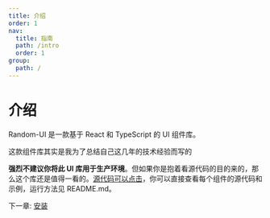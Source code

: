 ```yaml
---
title: 介绍
order: 1
nav:
  title: 指南
  path: /intro
  order: 1
group:
  path: /
---
```


# 介绍

Random-UI 是一款基于 React 和 TypeScript 的 UI 组件库。

这款组件库其实是我为了总结自己这几年的技术经验而写的

**强烈不建议你将此 UI 库用于生产环境**。但如果你是抱着看源代码的目的来的，那么这个库还是值得一看的。[源代码可以点击](https://github.com/Gy-coder/banana-ui)，你可以直接查看每个组件的源代码和示例，运行方法见 README.md。

下一章: [安装](./install.md)